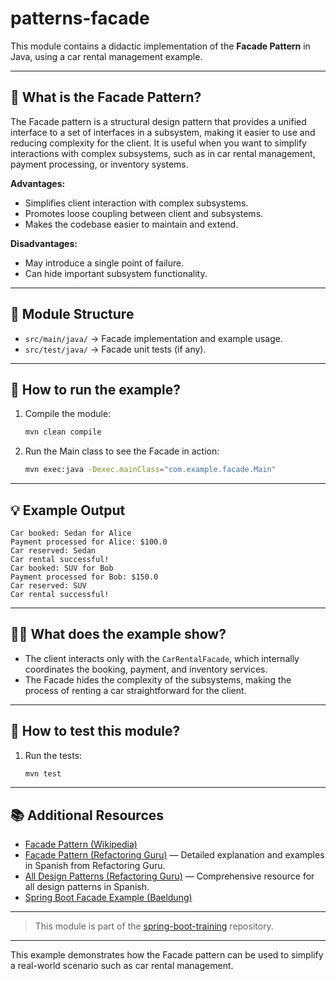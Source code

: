 # patterns-facade

This module contains a didactic implementation of the **Facade Pattern** in Java, using a car rental management example.

---

## 📝 What is the Facade Pattern?

The Facade pattern is a structural design pattern that provides a unified interface to a set of interfaces in a subsystem, making it easier to use and reducing complexity for the client. It is useful when you want to simplify interactions with complex subsystems, such as in car rental management, payment processing, or inventory systems.

**Advantages:**
- Simplifies client interaction with complex subsystems.
- Promotes loose coupling between client and subsystems.
- Makes the codebase easier to maintain and extend.

**Disadvantages:**
- May introduce a single point of failure.
- Can hide important subsystem functionality.

---

## 📂 Module Structure

- `src/main/java/` → Facade implementation and example usage.
- `src/test/java/` → Facade unit tests (if any).

---

## 🚀 How to run the example?

1. Compile the module:
   ```bash
   mvn clean compile
   ```
2. Run the Main class to see the Facade in action:
   ```bash
   mvn exec:java -Dexec.mainClass="com.example.facade.Main"
   ```

---

## 💡 Example Output

```
Car booked: Sedan for Alice
Payment processed for Alice: $100.0
Car reserved: Sedan
Car rental successful!
Car booked: SUV for Bob
Payment processed for Bob: $150.0
Car reserved: SUV
Car rental successful!
```

---

## 🧑‍💻 What does the example show?

- The client interacts only with the `CarRentalFacade`, which internally coordinates the booking, payment, and inventory services.
- The Facade hides the complexity of the subsystems, making the process of renting a car straightforward for the client.

---

## 🧪 How to test this module?

1. Run the tests:
   ```bash
   mvn test
   ```

---

## 📚 Additional Resources
- [Facade Pattern (Wikipedia)](https://en.wikipedia.org/wiki/Facade_pattern)
- [Facade Pattern (Refactoring Guru)](https://refactoring.guru/es/design-patterns/facade) — Detailed explanation and examples in Spanish from Refactoring Guru.
- [All Design Patterns (Refactoring Guru)](https://refactoring.guru/es/design-patterns) — Comprehensive resource for all design patterns in Spanish.
- [Spring Boot Facade Example (Baeldung)](https://www.baeldung.com/java-facade-pattern)

---

> This module is part of the [spring-boot-training](../..) repository.

---
This example demonstrates how the Facade pattern can be used to simplify a real-world scenario such as car rental management.
